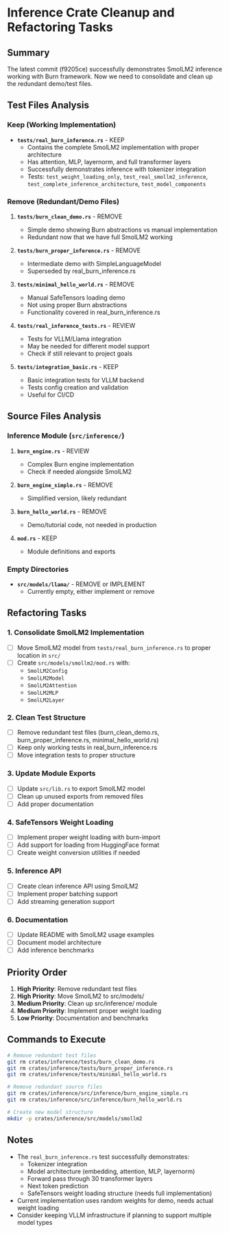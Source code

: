 # Inference Crate Cleanup and Refactoring Tasks

## Summary
The latest commit (f9205ce) successfully demonstrates SmolLM2 inference working with Burn framework. Now we need to consolidate and clean up the redundant demo/test files.

## Test Files Analysis

### Keep (Working Implementation)
- **`tests/real_burn_inference.rs`** - KEEP
  - Contains the complete SmolLM2 implementation with proper architecture
  - Has attention, MLP, layernorm, and full transformer layers
  - Successfully demonstrates inference with tokenizer integration
  - Tests: `test_weight_loading_only`, `test_real_smollm2_inference`, `test_complete_inference_architecture`, `test_model_components`

### Remove (Redundant/Demo Files)
1. **`tests/burn_clean_demo.rs`** - REMOVE
   - Simple demo showing Burn abstractions vs manual implementation
   - Redundant now that we have full SmolLM2 working

2. **`tests/burn_proper_inference.rs`** - REMOVE  
   - Intermediate demo with SimpleLanguageModel
   - Superseded by real_burn_inference.rs

3. **`tests/minimal_hello_world.rs`** - REMOVE
   - Manual SafeTensors loading demo
   - Not using proper Burn abstractions
   - Functionality covered in real_burn_inference.rs

4. **`tests/real_inference_tests.rs`** - REVIEW
   - Tests for VLLM/Llama integration
   - May be needed for different model support
   - Check if still relevant to project goals

5. **`tests/integration_basic.rs`** - KEEP
   - Basic integration tests for VLLM backend
   - Tests config creation and validation
   - Useful for CI/CD

## Source Files Analysis

### Inference Module (`src/inference/`)
1. **`burn_engine.rs`** - REVIEW
   - Complex Burn engine implementation
   - Check if needed alongside SmolLM2

2. **`burn_engine_simple.rs`** - REMOVE
   - Simplified version, likely redundant

3. **`burn_hello_world.rs`** - REMOVE  
   - Demo/tutorial code, not needed in production

4. **`mod.rs`** - KEEP
   - Module definitions and exports

### Empty Directories
- **`src/models/llama/`** - REMOVE or IMPLEMENT
  - Currently empty, either implement or remove

## Refactoring Tasks

### 1. Consolidate SmolLM2 Implementation
- [ ] Move SmolLM2 model from `tests/real_burn_inference.rs` to proper location in `src/`
- [ ] Create `src/models/smollm2/mod.rs` with:
  - `SmolLM2Config`
  - `SmolLM2Model` 
  - `SmolLM2Attention`
  - `SmolLM2MLP`
  - `SmolLM2Layer`

### 2. Clean Test Structure
- [ ] Remove redundant test files (burn_clean_demo.rs, burn_proper_inference.rs, minimal_hello_world.rs)
- [ ] Keep only working tests in real_burn_inference.rs
- [ ] Move integration tests to proper structure

### 3. Update Module Exports
- [ ] Update `src/lib.rs` to export SmolLM2 model
- [ ] Clean up unused exports from removed files
- [ ] Add proper documentation

### 4. SafeTensors Weight Loading
- [ ] Implement proper weight loading with burn-import
- [ ] Add support for loading from HuggingFace format
- [ ] Create weight conversion utilities if needed

### 5. Inference API
- [ ] Create clean inference API using SmolLM2
- [ ] Implement proper batching support
- [ ] Add streaming generation support

### 6. Documentation
- [ ] Update README with SmolLM2 usage examples
- [ ] Document model architecture
- [ ] Add inference benchmarks

## Priority Order
1. **High Priority**: Remove redundant test files
2. **High Priority**: Move SmolLM2 to src/models/
3. **Medium Priority**: Clean up src/inference/ module
4. **Medium Priority**: Implement proper weight loading
5. **Low Priority**: Documentation and benchmarks

## Commands to Execute
```bash
# Remove redundant test files
git rm crates/inference/tests/burn_clean_demo.rs
git rm crates/inference/tests/burn_proper_inference.rs
git rm crates/inference/tests/minimal_hello_world.rs

# Remove redundant source files
git rm crates/inference/src/inference/burn_engine_simple.rs
git rm crates/inference/src/inference/burn_hello_world.rs

# Create new model structure
mkdir -p crates/inference/src/models/smollm2
```

## Notes
- The `real_burn_inference.rs` test successfully demonstrates:
  - Tokenizer integration
  - Model architecture (embedding, attention, MLP, layernorm)
  - Forward pass through 30 transformer layers
  - Next token prediction
  - SafeTensors weight loading structure (needs full implementation)
- Current implementation uses random weights for demo, needs actual weight loading
- Consider keeping VLLM infrastructure if planning to support multiple model types